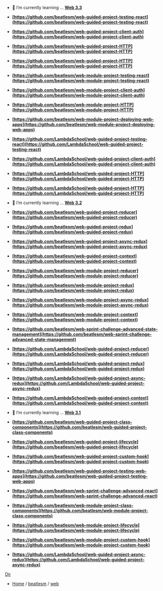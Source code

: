 
- 🌱 I’m currently learning ... **[Web 3.3](./3.3-Advanced-Web-Applications/)**

-   **[https://github.com/beatlesm/web-guided-project-testing-react](https://github.com/beatlesm/web-guided-project-testing-react)**
-   **[https://github.com/beatlesm/web-guided-project-client-auth](https://github.com/beatlesm/web-guided-project-client-auth)**
-   **[https://github.com/beatlesm/web-guided-project-HTTP](https://github.com/beatlesm/web-guided-project-HTTP)**
-   **[https://github.com/beatlesm/web-guided-project-HTTP](https://github.com/beatlesm/web-guided-project-HTTP)**


-   **[https://github.com/beatlesm/web-module-project-testing-react](https://github.com/beatlesm/web-module-project-testing-react)**
-   **[https://github.com/beatlesm/web-module-project-client-auth](https://github.com/beatlesm/web-module-project-client-auth)**
-   **[https://github.com/beatlesm/web-module-project-HTTP](https://github.com/beatlesm/web-module-project-HTTP)**
-   **[https://github.com/beatlesm/web-module-project-deploying-web-apps](https://github.com/beatlesm/web-module-project-deploying-web-apps)**


-   **[https://github.com/LambdaSchool/web-guided-project-testing-react](https://github.com/LambdaSchool/web-guided-project-testing-react)**
-   **[https://github.com/LambdaSchool/web-guided-project-client-auth](https://github.com/LambdaSchool/web-guided-project-client-auth)**
-   **[https://github.com/LambdaSchool/web-guided-project-HTTP](https://github.com/LambdaSchool/web-guided-project-HTTP)**
-   **[https://github.com/LambdaSchool/web-guided-project-HTTP](https://github.com/LambdaSchool/web-guided-project-HTTP)**


- 🌱 I’m currently learning ... **[Web 3.2](./3.2-Advanced-State-Management/README.md)**

-   **[https://github.com/beatlesm/web-guided-project-reducer](https://github.com/beatlesm/web-guided-project-reducer)**
-   **[https://github.com/beatlesm/web-guided-project-redux](https://github.com/beatlesm/web-guided-project-redux)**
-   **[https://github.com/beatlesm/web-guided-project-async-redux](https://github.com/beatlesm/web-guided-project-async-redux)**
-   **[https://github.com/beatlesm/web-guided-project-context](https://github.com/beatlesm/web-guided-project-context)**

-   **[https://github.com/beatlesm/web-module-project-reducer](https://github.com/beatlesm/web-module-project-reducer)**
-   **[https://github.com/beatlesm/web-module-project-redux](https://github.com/beatlesm/web-module-project-redux)**
-   **[https://github.com/beatlesm/web-module-project-async-redux](https://github.com/beatlesm/web-module-project-async-redux)**
-   **[https://github.com/beatlesm/web-module-project-context](https://github.com/beatlesm/web-module-project-context)**
-   **[https://github.com/beatlesm/web-sprint-challenge-advanced-state-management](https://github.com/beatlesm/web-sprint-challenge-advanced-state-management)**

-   **[https://github.com/LambdaSchool/web-guided-project-reducer](https://github.com/LambdaSchool/web-guided-project-reducer)**
-   **[https://github.com/LambdaSchool/web-guided-project-redux](https://github.com/LambdaSchool/web-guided-project-redux)**
-   **[https://github.com/LambdaSchool/web-guided-project-async-redux](https://github.com/LambdaSchool/web-guided-project-async-redux)**
-   **[https://github.com/LambdaSchool/web-guided-project-context](https://github.com/LambdaSchool/web-guided-project-context)**

- 🌱 I’m currently learning ... **[Web 3.1](./3.1-Advanced-React/)**

-   **[https://github.com/beatlesm/web-guided-project-class-components](https://github.com/beatlesm/web-guided-project-class-components)**
-   **[https://github.com/beatlesm/web-guided-project-lifecycle](https://github.com/beatlesm/web-guided-project-lifecycle)**
-   **[https://github.com/beatlesm/web-guided-project-custom-hook](https://github.com/beatlesm/web-guided-project-custom-hook)**
-   **[https://github.com/beatlesm/web-guided-project-testing-web-apps](https://github.com/beatlesm/web-guided-project-testing-web-apps)**
-   **[https://github.com/beatlesm/web-sprint-challenge-advanced-react](https://github.com/beatlesm/web-sprint-challenge-advanced-react)**

-   **[https://github.com/beatlesm/web-module-project-class-components](https://github.com/beatlesm/web-module-project-class-components)**
-   **[https://github.com/beatlesm/web-module-project-lifecycle](https://github.com/beatlesm/web-module-project-lifecycle)**
-   **[https://github.com/beatlesm/web-module-project-custom-hook](https://github.com/beatlesm/web-module-project-custom-hook)**
-   **[https://github.com/LambdaSchool/web-guided-project-async-redux](https://github.com/LambdaSchool/web-guided-project-async-redux)**


[Dir](./)

- [Home](https://github.com/beatlesm) / [beatlesm](https://github.com/beatlesm/beatlesm) /  [web](https://github.com/beatlesm/web)